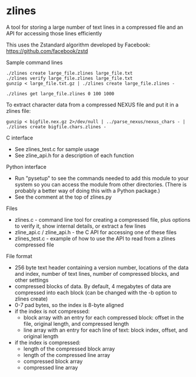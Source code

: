 # zlines
A tool for storing a large number of text lines in a compressed file and an API for accessing those lines efficiently

This uses the Zstandard algorithm developed by Facebook: https://github.com/facebook/zstd
 
Sample command lines

    ./zlines create large_file.zlines large_file.txt
    ./zlines verify large_file.zlines large_file.txt
    gunzip < large_file.txt.gz | ./zlines create large_file.zlines -
    
    ./zlines get large_file.zlines 0 100 1000
    
To extract character data from a compressed NEXUS file and put it in a zlines file:

    gunzip < bigfile.nex.gz 2>/dev/null | ../parse_nexus/nexus_chars - | ./zlines create bigfile.chars.zlines -

C interface
 - See zlines_test.c for sample usage
 - See zline_api.h for a description of each function

Python interface
 - Run "pysetup" to see the commands needed to add this module to your
   system so you can access the module from other directories. (There
   is probably a better way of doing this with a Python package.)
 - See the comment at the top of zlines.py

Files
 - zlines.c - command line tool for creating a compressed file, plus options to verify it, show internal details, or extract a few lines
 - zline_api.c / zline_api.h - the C API for accessing one of these files
 - zlines_test.c - example of how to use the API to read from a zlines compressed file

File format
 - 256 byte text header containing a version number, locations of the data and index, number of text lines, number of compressed blocks, and other settings
 - compressed blocks of data. By default, 4 megabytes of data are compressed into each block (can be changed with the -b option to zlines create)
 - 0-7 pad bytes, so the index is 8-byte aligned
 - if the index is not compressed:
   - block array with an entry for each compressed block: offset in the file, original length, and compressed length
   - line array with an entry for each line of text: block index, offset, and original length
 - if the index is compressed:
   - length of the compressed block array
   - length of the compressed line array
   - compressed block array
   - compressed line array

